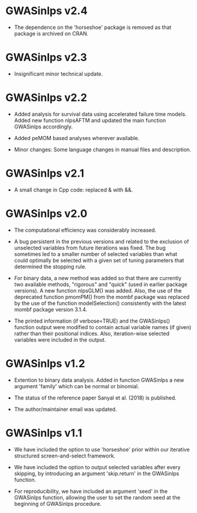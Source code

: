# GWASinlps v2.4

* The dependence on the 'horseshoe' package is removed as that package is archived on CRAN.

# GWASinlps v2.3

* Insignificant minor technical update.

# GWASinlps v2.2

* Added analysis for survival data using accelerated failure time models. Added new function nlpsAFTM and updated the main function GWASinlps accordingly.

* Added peMOM based analyses wherever available.

* Minor changes: Some language changes in manual files and description.

# GWASinlps v2.1

* A small change in Cpp code: replaced & with &&.

# GWASinlps v2.0

* The computational efficiency was considerably increased.

* A bug persistent in the previous versions and related to the exclusion of unselected variables from future iterations was fixed. The bug sometimes led to a smaller number of selected variables than what could optimally be selected with a given set of tuning parameters that determined the stopping rule.

* For binary data, a new method was added so that there are currently two available methods, "rigorous" and "quick" (used in earlier package versions). A new function nlpsGLM() was added. Also, the use of the deprecated function pmomPM() from the mombf package was replaced by the use of the function modelSelection() consistently with the latest mombf package version 3.1.4. 

* The printed information (if verbose=TRUE) and the GWASinlps() function output were modified to contain actual variable names (if given) rather than their positional indices. Also, iteration-wise selected variables were included in the output. 


# GWASinlps v1.2

* Extention to binary data analysis. Added in function GWASinlps a new argument 'family' which can be normal or binomial.

* The status of the reference paper Sanyal et al. (2018) is published. 

* The author/maintainer email was updated.


# GWASinlps v1.1

* We have included the option to use 'horseshoe' prior within our iterative structured screen-and-select framework. 

* We have included the option to output selected variables after every skipping, by introducing an argument 'skip.return' in the GWASinlps function.

* For reproducibility, we have included an argument 'seed' in the GWASinlps function, allowing the user to set the random seed at the beginning of GWASinlps procedure.


